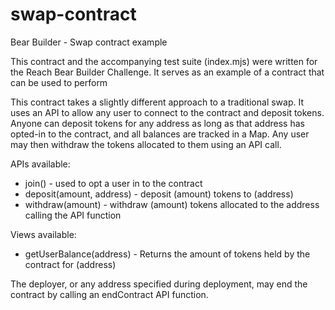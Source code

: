 # swap-contract
Bear Builder - Swap contract example

This contract and the accompanying test suite (index.mjs)
were written for the Reach Bear Builder Challenge.
It serves as an example of a contract that can be used to perform 

This contract takes a slightly different approach to a traditional swap.
It uses an API to allow any user to connect to the contract and deposit tokens.
Anyone can deposit tokens for any address as long as that address has opted-in to the contract,
and all balances are tracked in a Map.
Any user may then withdraw the tokens allocated to them using an API call.

APIs available:
* join() - used to opt a user in to the contract
* deposit(amount, address) - deposit (amount) tokens to (address)
* withdraw(amount) - withdraw (amount) tokens allocated to the address calling the API function

Views available:
* getUserBalance(address) - Returns the amount of tokens held by the contract for (address)

The deployer, or any address specified during deployment, may end the contract by calling an endContract API function.
